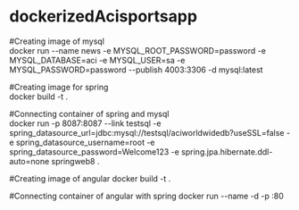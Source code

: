 # dockerizedAcisportsapp



#Creating image of mysql                                                                                                                      
docker run --name news -e MYSQL_ROOT_PASSWORD=password -e MYSQL_DATABASE=aci -e MYSQL_USER=sa -e MYSQL_PASSWORD=password --publish 4003:3306 -d mysql:latest

#Creating image for spring                                                                                                                 
docker build -t <imagename> .

#Connecting container of spring and mysql                                                                                                 
docker run -p 8087:8087 --link testsql -e spring_datasource_url=jdbc:mysql://testsql/aciworldwidedb?useSSL=false -e spring_datasource_username=root -e spring_datasource_password=Welcome123 -e spring.jpa.hibernate.ddl-auto=none springweb8 .


#Creating image of angular
docker build -t <imagename> .


#Connecting container of angular with spring
docker run --name <containername>-d -p <CrossOriginPort>:80 <AngularImageName>
